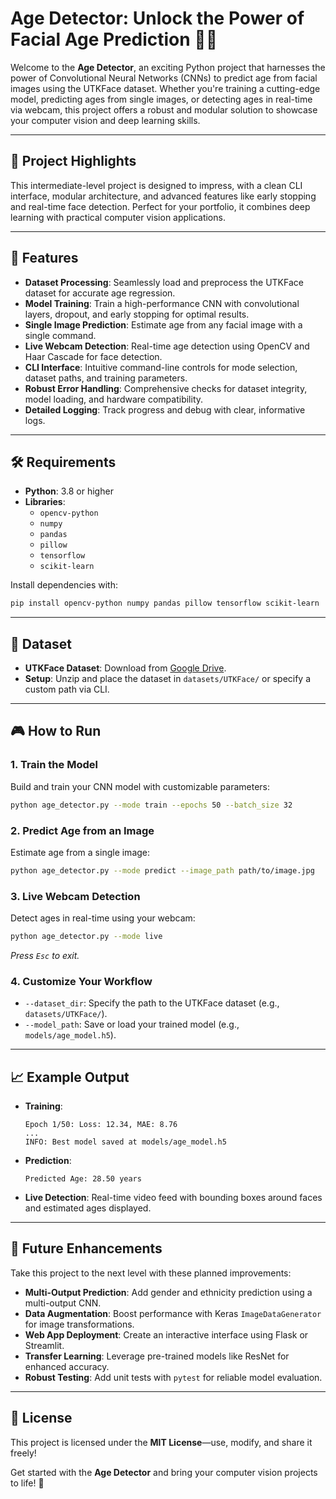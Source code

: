 # Age Detector: Unlock the Power of Facial Age Prediction 🧠✨

Welcome to the **Age Detector**, an exciting Python project that harnesses the power of Convolutional Neural Networks (CNNs) to predict age from facial images using the UTKFace dataset. Whether you're training a cutting-edge model, predicting ages from single images, or detecting ages in real-time via webcam, this project offers a robust and modular solution to showcase your computer vision and deep learning skills.

---

## 🌟 Project Highlights
This intermediate-level project is designed to impress, with a clean CLI interface, modular architecture, and advanced features like early stopping and real-time face detection. Perfect for your portfolio, it combines deep learning with practical computer vision applications.

---

## 🚀 Features
- **Dataset Processing**: Seamlessly load and preprocess the UTKFace dataset for accurate age regression.
- **Model Training**: Train a high-performance CNN with convolutional layers, dropout, and early stopping for optimal results.
- **Single Image Prediction**: Estimate age from any facial image with a single command.
- **Live Webcam Detection**: Real-time age detection using OpenCV and Haar Cascade for face detection.
- **CLI Interface**: Intuitive command-line controls for mode selection, dataset paths, and training parameters.
- **Robust Error Handling**: Comprehensive checks for dataset integrity, model loading, and hardware compatibility.
- **Detailed Logging**: Track progress and debug with clear, informative logs.

---

## 🛠️ Requirements
- **Python**: 3.8 or higher
- **Libraries**:
  - `opencv-python`
  - `numpy`
  - `pandas`
  - `pillow`
  - `tensorflow`
  - `scikit-learn`

Install dependencies with:
```bash
pip install opencv-python numpy pandas pillow tensorflow scikit-learn
```

---

## 📂 Dataset
- **UTKFace Dataset**: Download from [Google Drive](https://drive.google.com/drive/folders/0BxYys69jI14kU0I1YUQyY1ZDRUE).
- **Setup**: Unzip and place the dataset in `datasets/UTKFace/` or specify a custom path via CLI.

---

## 🎮 How to Run

### 1. Train the Model
Build and train your CNN model with customizable parameters:
```bash
python age_detector.py --mode train --epochs 50 --batch_size 32
```

### 2. Predict Age from an Image
Estimate age from a single image:
```bash
python age_detector.py --mode predict --image_path path/to/image.jpg
```

### 3. Live Webcam Detection
Detect ages in real-time using your webcam:
```bash
python age_detector.py --mode live
```
*Press `Esc` to exit.*

### 4. Customize Your Workflow
- `--dataset_dir`: Specify the path to the UTKFace dataset (e.g., `datasets/UTKFace/`).
- `--model_path`: Save or load your trained model (e.g., `models/age_model.h5`).

---

## 📈 Example Output
- **Training**:
  ```
  Epoch 1/50: Loss: 12.34, MAE: 8.76
  ...
  INFO: Best model saved at models/age_model.h5
  ```
- **Prediction**:
  ```
  Predicted Age: 28.50 years
  ```
- **Live Detection**: Real-time video feed with bounding boxes around faces and estimated ages displayed.

---

## 🔮 Future Enhancements
Take this project to the next level with these planned improvements:
- **Multi-Output Prediction**: Add gender and ethnicity prediction using a multi-output CNN.
- **Data Augmentation**: Boost performance with Keras `ImageDataGenerator` for image transformations.
- **Web App Deployment**: Create an interactive interface using Flask or Streamlit.
- **Transfer Learning**: Leverage pre-trained models like ResNet for enhanced accuracy.
- **Robust Testing**: Add unit tests with `pytest` for reliable model evaluation.

---

## 📜 License
This project is licensed under the **MIT License**—use, modify, and share it freely!

Get started with the **Age Detector** and bring your computer vision projects to life! 🚀